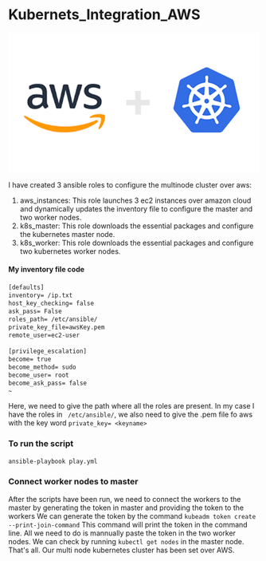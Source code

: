 # Kubernets_Integration_AWS
![](Images/img1.png)


I have created 3 ansible roles to configure the multinode cluster over aws:
1. aws_instances: This role launches 3 ec2 instances over amazon cloud and dynamically updates the inventory file to configure the master and two worker nodes.
2. k8s_master: This role downloads the essential packages and configure the kubernetes master node.
3. k8s_worker: This role downloads the essential packages and configure two kubernetes worker nodes.

#### My inventory file code 
```
[defaults]
inventory= /ip.txt
host_key_checking= false
ask_pass= False
roles_path= /etc/ansible/
private_key_file=awsKey.pem
remote_user=ec2-user

[privilege_escalation]
become= true
become_method= sudo
become_user= root
become_ask_pass= false
~
```
Here, we need to give the path where all the roles are present. In my case I have the roles in ` /etc/ansible/`, we also need to give the .pem file fo aws with the key word `private_key= <keyname>`

### To run the script
`ansible-playbook play.yml`

### Connect worker nodes to master
After the scripts have been run, we need to connect the workers to the master by generating the token in master and providing the token to the workers
We can generate the token by the command `kubeadm token create --print-join-command`
This command will print the token in the command line. All we need to do is mannually paste the token in the two worker nodes.
We can check by running `kubectl get nodes` in the master node.
That's all. Our multi node kubernetes cluster has been set over AWS.
